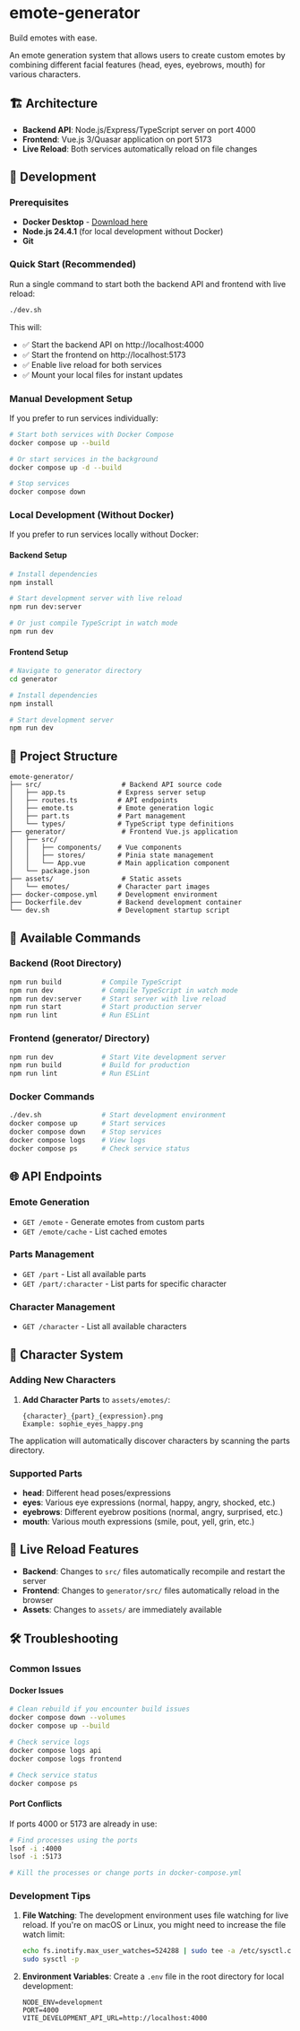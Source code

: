 # emote-generator

Build emotes with ease.

An emote generation system that allows users to create custom emotes by combining different facial features (head, eyes, eyebrows, mouth) for various characters.

## 🏗️ Architecture

- **Backend API**: Node.js/Express/TypeScript server on port 4000
- **Frontend**: Vue.js 3/Quasar application on port 5173
- **Live Reload**: Both services automatically reload on file changes

## 🚀 Development

### Prerequisites

- **Docker Desktop** - [Download here](https://www.docker.com/products/docker-desktop/)
- **Node.js 24.4.1** (for local development without Docker)
- **Git**

### Quick Start (Recommended)

Run a single command to start both the backend API and frontend with live reload:

```bash
./dev.sh
```

This will:
- ✅ Start the backend API on http://localhost:4000
- ✅ Start the frontend on http://localhost:5173
- ✅ Enable live reload for both services
- ✅ Mount your local files for instant updates

### Manual Development Setup

If you prefer to run services individually:

```bash
# Start both services with Docker Compose
docker compose up --build

# Or start services in the background
docker compose up -d --build

# Stop services
docker compose down
```

### Local Development (Without Docker)

If you prefer to run services locally without Docker:

#### Backend Setup
```bash
# Install dependencies
npm install

# Start development server with live reload
npm run dev:server

# Or just compile TypeScript in watch mode
npm run dev
```

#### Frontend Setup
```bash
# Navigate to generator directory
cd generator

# Install dependencies
npm install

# Start development server
npm run dev
```

## 📁 Project Structure

```
emote-generator/
├── src/                    # Backend API source code
│   ├── app.ts             # Express server setup
│   ├── routes.ts          # API endpoints
│   ├── emote.ts           # Emote generation logic
│   ├── part.ts            # Part management
│   └── types/             # TypeScript type definitions
├── generator/              # Frontend Vue.js application
│   ├── src/
│   │   ├── components/    # Vue components
│   │   ├── stores/        # Pinia state management
│   │   └── App.vue        # Main application component
│   └── package.json
├── assets/                 # Static assets
│   └── emotes/            # Character part images
├── docker-compose.yml     # Development environment
├── Dockerfile.dev         # Backend development container
└── dev.sh                 # Development startup script
```

## 🔧 Available Commands

### Backend (Root Directory)
```bash
npm run build          # Compile TypeScript
npm run dev            # Compile TypeScript in watch mode
npm run dev:server     # Start server with live reload
npm run start          # Start production server
npm run lint           # Run ESLint
```

### Frontend (generator/ Directory)
```bash
npm run dev            # Start Vite development server
npm run build          # Build for production
npm run lint           # Run ESLint
```

### Docker Commands
```bash
./dev.sh               # Start development environment
docker compose up      # Start services
docker compose down    # Stop services
docker compose logs    # View logs
docker compose ps      # Check service status
```

## 🌐 API Endpoints

### Emote Generation
- `GET /emote` - Generate emotes from custom parts
- `GET /emote/cache` - List cached emotes

### Parts Management
- `GET /part` - List all available parts
- `GET /part/:character` - List parts for specific character

### Character Management
- `GET /character` - List all available characters

## 🎨 Character System

### Adding New Characters

1. **Add Character Parts** to `assets/emotes/`:
   ```
   {character}_{part}_{expression}.png
   Example: sophie_eyes_happy.png
   ```

The application will automatically discover characters by scanning the parts directory.

### Supported Parts
- **head**: Different head poses/expressions
- **eyes**: Various eye expressions (normal, happy, angry, shocked, etc.)
- **eyebrows**: Different eyebrow positions (normal, angry, surprised, etc.)
- **mouth**: Various mouth expressions (smile, pout, yell, grin, etc.)

## 🔄 Live Reload Features

- **Backend**: Changes to `src/` files automatically recompile and restart the server
- **Frontend**: Changes to `generator/src/` files automatically reload in the browser
- **Assets**: Changes to `assets/` are immediately available

## 🛠️ Troubleshooting

### Common Issues

#### Docker Issues
```bash
# Clean rebuild if you encounter build issues
docker compose down --volumes
docker compose up --build

# Check service logs
docker compose logs api
docker compose logs frontend

# Check service status
docker compose ps
```

#### Port Conflicts
If ports 4000 or 5173 are already in use:
```bash
# Find processes using the ports
lsof -i :4000
lsof -i :5173

# Kill the processes or change ports in docker-compose.yml
```

### Development Tips

1. **File Watching**: The development environment uses file watching for live reload. If you're on macOS or Linux, you might need to increase the file watch limit:
   ```bash
   echo fs.inotify.max_user_watches=524288 | sudo tee -a /etc/sysctl.conf
   sudo sysctl -p
   ```

2. **Environment Variables**: Create a `.env` file in the root directory for local development:
   ```
   NODE_ENV=development
   PORT=4000
   VITE_DEVELOPMENT_API_URL=http://localhost:4000
   ```
